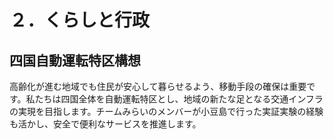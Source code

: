 # ２．くらしと行政

## 四国自動運転特区構想
高齢化が進む地域でも住民が安心して暮らせるよう、移動手段の確保は重要です。私たちは四国全体を自動運転特区とし、地域の新たな足となる交通インフラの実現を目指します。チームみらいのメンバーが小豆島で行った実証実験の経験も活かし、安全で便利なサービスを推進します。